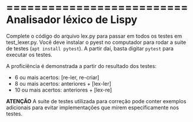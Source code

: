 ==========================
Analisador léxico de Lispy
==========================

Complete o código do arquivo lex.py para passar em todos os testes em test_lexer.py. 
Você deve instalar o pyest no computador para rodar a suite de testes (`apt install pytest`).
A partir daí, basta digitar `pytest` para executar os testes.

A proficiência é demonstrada a partir do resultado dos testes:

* 6 ou mais acertos: [re-ler, re-criar]
* 8 ou mais acertos: anteriores + [lex-ler]
* 10 ou mais acertos: anteriores + [lex-re]


**ATENÇÃO** A suite de testes utilizada para correção pode conter exemplos adicionais para evitar
implementações que mirem especificamente nos testes.